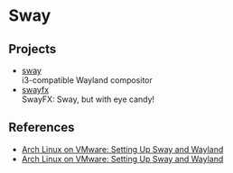 # Sway

## Projects

- [sway](https://github.com/swaywm/sway)
  <br/>i3-compatible Wayland compositor
- [swayfx](https://github.com/WillPower3309/swayfx)
  <br/>SwayFX: Sway, but with eye candy!

## References

- [Arch Linux on VMware: Setting Up Sway and Wayland](https://medium.com/@alfor93/arch-linux-on-vmware-setting-up-sway-and-wayland-710b233a7a97)
- [Arch Linux on VMware: Setting Up Sway and Wayland](https://alfonsofortunato.com/posts/arch-linux-vmware/)